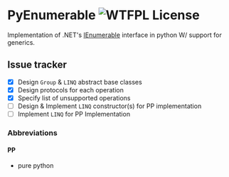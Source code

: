 # PyEnumerable ![WTFPL License](http://www.wtfpl.net/wp-content/uploads/2012/12/wtfpl-badge-4.png)

Implementation of .NET's [IEnumerable](https://learn.microsoft.com/en-us/dotnet/api/system.collections.generic.ienumerable-1?view=net-9.0) interface in python W/ support for generics.

## Issue tracker
- [x] Design `Group` & `LINQ` abstract base classes
- [x] Design protocols for each operation
- [x] Specify list of unsupported operations
- [ ] Design & Implement `LINQ` constructor(s) for PP implementation
- [ ] Implement `LINQ` for PP Implementation

### Abbreviations
#### PP
- pure python
